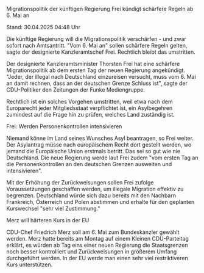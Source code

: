 
Migrationspolitik der künftigen Regierung
Frei kündigt schärfere Regeln ab 6. Mai an


Stand: 30.04.2025 04:48 Uhr


Die künftige Regierung will die Migrationspolitik verschärfen - und zwar sofort nach Amtsantritt. "Vom 6. Mai an" sollen schärfere Regeln gelten, sagte der designierte Kanzleramtschef Frei. Rechtlich bleibt das umstritten.



Der designierte Kanzleramtsminister Thorsten Frei hat eine schärfere Migrationspolitik ab dem ersten Tag der neuen Regierung angekündigt. "Jeder, der illegal nach Deutschland einzureisen versucht, muss vom 6. Mai an damit rechnen, dass an der deutschen Grenze Schluss ist", sagte der CDU-Politiker den Zeitungen der Funke Mediengruppe.


Rechtlich ist ein solches Vorgehen umstritten, weil etwa nach dem Europarecht jeder Mitgliedsstaat verpflichtet ist, ein Asylbegehren zumindest auf die Frage hin zu prüfen, welches Land zuständig ist.

Frei: Werden Personenkontrollen intensivieren


Niemand könne im Land seines Wunsches Asyl beantragen, so Frei weiter. Der Asylantrag müsse nach europäischem Recht dort gestellt werden, wo jemand die Europäische Union erstmals betritt. Das sei so gut wie nie Deutschland. Die neue Regierung werde laut Frei zudem "vom ersten Tag an die Personenkontrollen an den deutschen Grenzen ausweiten und intensivieren". 


Mit der Erhöhung der Zurückweisungen sollen Frei zufolge Voraussetzungen geschaffen werden, um illegale Migration effektiv zu begrenzen. Deutschland würde sich dazu bereits mit den Nachbarn Frankreich, Österreich und Polen abstimmen und erhalte für den geplanten Kurswechsel "sehr viel Zustimmung."

Merz will härteren Kurs in der EU


CDU-Chef Friedrich Merz soll am 6. Mai zum Bundeskanzler gewählt werden. Merz hatte bereits am Montag auf einem Kleinen CDU-Parteitag erklärt, es würden ab Tag eins einer neuen Regierung die Staatsgrenzen noch besser kontrolliert und Zurückweisungen in größerem Umfang durchgeführt werden. In der EU werde man einen sehr viel restriktiveren Kurs unterstützen.

